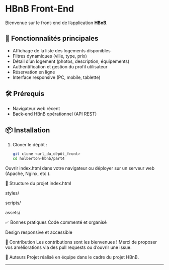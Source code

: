 # HBnB Front-End

Bienvenue sur le front-end de l’application **HBnB**.

## 🚀 Fonctionnalités principales

- Affichage de la liste des logements disponibles
- Filtres dynamiques (ville, type, prix)
- Détail d’un logement (photos, description, équipements)
- Authentification et gestion du profil utilisateur
- Réservation en ligne
- Interface responsive (PC, mobile, tablette)

## 🛠️ Prérequis

- Navigateur web récent
- Back-end HBnB opérationnel (API REST)

## 📦 Installation

1. Cloner le dépôt :
   ```bash
   git clone <url_du_dépôt_front>
   cd holberton-hbnb/part4


Ouvrir index.html dans votre navigateur
ou déployer sur un serveur web (Apache, Nginx, etc.).

📁 Structure du projet
index.html

styles/

scripts/

assets/

✅ Bonnes pratiques
Code commenté et organisé

Design responsive et accessible

🤝 Contribution
Les contributions sont les bienvenues !
Merci de proposer vos améliorations via des pull requests ou d’ouvrir une issue.

👥 Auteurs
Projet réalisé en équipe dans le cadre du projet HBnB.

---


